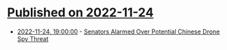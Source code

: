# [Published on 2022-11-24](index.md)

* [2022-11-24, 19:00:00](https://news.slashdot.org/story/22/11/24/1157230/senators-alarmed-over-potential-chinese-drone-spy-threat?utm_source=rss1.0mainlinkanon&utm_medium=feed) - [Senators Alarmed Over Potential Chinese Drone Spy Threat](https://news.slashdot.org/story/22/11/24/1157230/senators-alarmed-over-potential-chinese-drone-spy-threat?utm_source=rss1.0mainlinkanon&utm_medium=feed)

